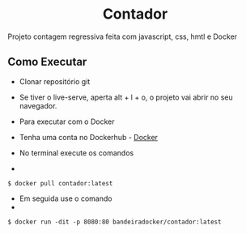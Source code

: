 <h1 align="center">
  Contador
</h1>


Projeto contagem regressiva feita com javascript, css, hmtl e Docker


## Como Executar

- Clonar repositório git
- Se tiver o live-serve, aperta alt + l + o, o projeto vai abrir no seu navegador.

- Para executar com o Docker
- Tenha uma conta no Dockerhub - [Docker](https://hub.docker.com/)
- No terminal execute os comandos 
- 
```
$ docker pull contador:latest
```

- Em seguida use o comando
- 
```
$ docker run -dit -p 8080:80 bandeiradocker/contador:latest
```


